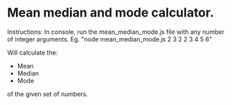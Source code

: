 Mean median and mode calculator. 
===================================
Instructions: 
In console, run the mean_median_mode.js file with any number of integer arguments. 
Eg. "node mean_median_mode.js 2 3 2 2 3 4 5 6"

Will calculate the:
- Mean
- Median
- Mode

of the given set of numbers. 
